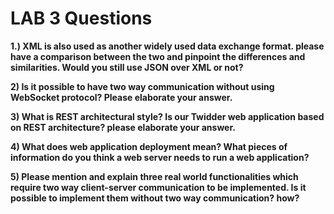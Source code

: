 # LAB 3 Questions

**1.) XML is also used as another widely used data exchange format. please have a comparison between the two and pinpoint the differences and similarities. Would you still use JSON over XML or not?** 



**2) Is it possible to have two way communication without using WebSocket protocol? Please
elaborate your answer.** 



**3) What is REST architectural style? Is our Twidder web application based on REST architecture? please elaborate your answer.** 



**4) What does web application deployment mean? What pieces of information do you think a web server needs to run a web application?** 



**5) Please mention and explain three real world functionalities which require two way client-server communication to be implemented. Is it possible to implement them without two way communication? how?** 
